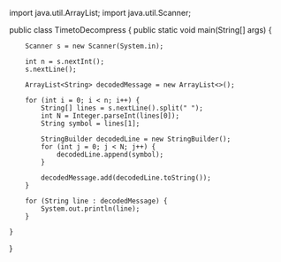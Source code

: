 import java.util.ArrayList;
import java.util.Scanner;

public class  TimetoDecompress {
    public static void main(String[] args) {
        
        Scanner s = new Scanner(System.in);
        
        int n = s.nextInt();
        s.nextLine(); 
        
        ArrayList<String> decodedMessage = new ArrayList<>();
        
        for (int i = 0; i < n; i++) {
            String[] lines = s.nextLine().split(" ");
            int N = Integer.parseInt(lines[0]);
            String symbol = lines[1];
            
            StringBuilder decodedLine = new StringBuilder();
            for (int j = 0; j < N; j++) {
                decodedLine.append(symbol);
            }
            
            decodedMessage.add(decodedLine.toString());
        }
        
        for (String line : decodedMessage) {
            System.out.println(line);
        }
        
    }
}
